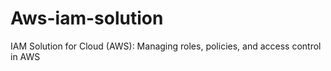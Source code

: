 # Aws-iam-solution
IAM Solution for Cloud (AWS): Managing roles, policies, and access control in AWS
